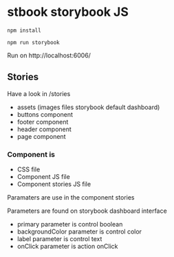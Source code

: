 # stbook storybook JS

`npm install`

`npm run storybook`

Run on http://localhost:6006/

## Stories

Have a look in /stories

- assets (images files storybook default dashboard)
- buttons component
- footer component
- header component
- page component

### Component is

- CSS file
- Component JS file
- Component stories JS file

Paramaters are use in the component stories

Parameters are found on storybook dashboard interface

- primary parameter is control boolean
- backgroundColor parameter is control color
- label parameter is control text
- onClick parameter is action onClick
